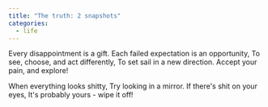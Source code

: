 ```yaml
---
title: "The truth: 2 snapshots"
categories:
  - life
---
```


Every disappointment is a gift.
Each failed expectation is an opportunity,
To see, choose, and act differently,
To set sail in a new direction.
Accept your pain, and explore!

When everything looks shitty,
Try looking in a mirror.
If there's shit on your eyes,
It's probably yours - wipe it off!
